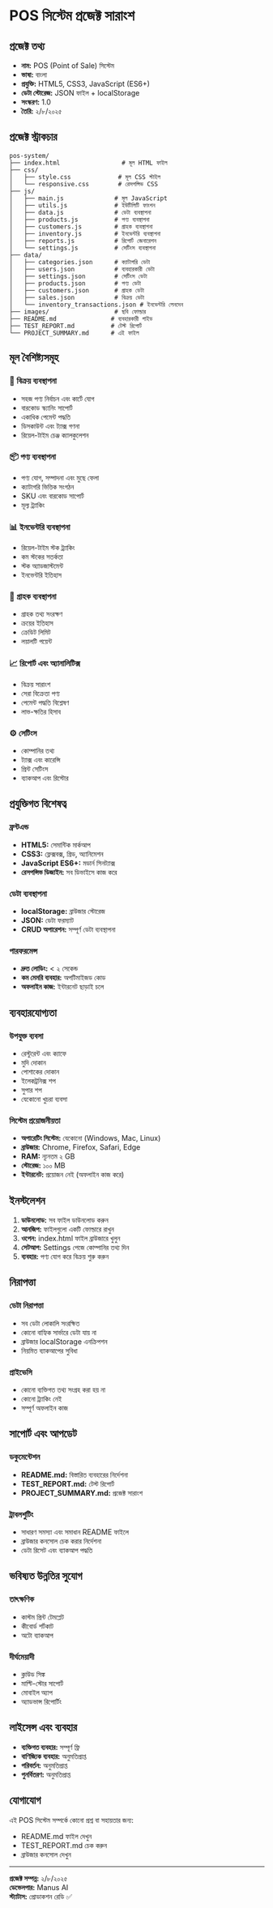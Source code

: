 # POS সিস্টেম প্রজেক্ট সারাংশ

## প্রজেক্ট তথ্য
- **নাম:** POS (Point of Sale) সিস্টেম
- **ভাষা:** বাংলা
- **প্রযুক্তি:** HTML5, CSS3, JavaScript (ES6+)
- **ডেটা স্টোরেজ:** JSON ফাইল + localStorage
- **সংস্করণ:** 1.0
- **তৈরি:** ২/৮/২০২৫

## প্রজেক্ট স্ট্রাকচার

```
pos-system/
├── index.html                 # মূল HTML ফাইল
├── css/
│   ├── style.css             # মূল CSS স্টাইল
│   └── responsive.css        # রেসপন্সিভ CSS
├── js/
│   ├── main.js              # মূল JavaScript
│   ├── utils.js             # ইউটিলিটি ফাংশন
│   ├── data.js              # ডেটা ব্যবস্থাপনা
│   ├── products.js          # পণ্য ব্যবস্থাপনা
│   ├── customers.js         # গ্রাহক ব্যবস্থাপনা
│   ├── inventory.js         # ইনভেন্টরি ব্যবস্থাপনা
│   ├── reports.js           # রিপোর্ট জেনারেশন
│   └── settings.js          # সেটিংস ব্যবস্থাপনা
├── data/
│   ├── categories.json      # ক্যাটাগরি ডেটা
│   ├── users.json           # ব্যবহারকারী ডেটা
│   ├── settings.json        # সেটিংস ডেটা
│   ├── products.json        # পণ্য ডেটা
│   ├── customers.json       # গ্রাহক ডেটা
│   ├── sales.json           # বিক্রয় ডেটা
│   └── inventory_transactions.json # ইনভেন্টরি লেনদেন
├── images/                  # ছবি ফোল্ডার
├── README.md               # ব্যবহারকারী গাইড
├── TEST_REPORT.md          # টেস্ট রিপোর্ট
└── PROJECT_SUMMARY.md      # এই ফাইল
```

## মূল বৈশিষ্ট্যসমূহ

### 🛒 বিক্রয় ব্যবস্থাপনা
- সহজ পণ্য নির্বাচন এবং কার্টে যোগ
- বারকোড স্ক্যানিং সাপোর্ট
- একাধিক পেমেন্ট পদ্ধতি
- ডিসকাউন্ট এবং ট্যাক্স গণনা
- রিয়েল-টাইম চেঞ্জ ক্যালকুলেশন

### 📦 পণ্য ব্যবস্থাপনা
- পণ্য যোগ, সম্পাদনা এবং মুছে ফেলা
- ক্যাটাগরি ভিত্তিক সংগঠন
- SKU এবং বারকোড সাপোর্ট
- মূল্য ট্র্যাকিং

### 📊 ইনভেন্টরি ব্যবস্থাপনা
- রিয়েল-টাইম স্টক ট্র্যাকিং
- কম স্টকের সতর্কতা
- স্টক অ্যাডজাস্টমেন্ট
- ইনভেন্টরি ইতিহাস

### 👥 গ্রাহক ব্যবস্থাপনা
- গ্রাহক তথ্য সংরক্ষণ
- ক্রয়ের ইতিহাস
- ক্রেডিট লিমিট
- লয়ালটি পয়েন্ট

### 📈 রিপোর্ট এবং অ্যানালিটিক্স
- বিক্রয় সারাংশ
- সেরা বিক্রেতা পণ্য
- পেমেন্ট পদ্ধতি বিশ্লেষণ
- লাভ-ক্ষতির হিসাব

### ⚙️ সেটিংস
- কোম্পানির তথ্য
- ট্যাক্স এবং কারেন্সি
- প্রিন্ট সেটিংস
- ব্যাকআপ এবং রিস্টোর

## প্রযুক্তিগত বিশেষত্ব

### ফ্রন্টএন্ড
- **HTML5:** সেমান্টিক মার্কআপ
- **CSS3:** ফ্লেক্সবক্স, গ্রিড, অ্যানিমেশন
- **JavaScript ES6+:** মডার্ন সিনট্যাক্স
- **রেসপন্সিভ ডিজাইন:** সব ডিভাইসে কাজ করে

### ডেটা ব্যবস্থাপনা
- **localStorage:** ব্রাউজার স্টোরেজ
- **JSON:** ডেটা ফরম্যাট
- **CRUD অপারেশন:** সম্পূর্ণ ডেটা ব্যবস্থাপনা

### পারফরমেন্স
- **দ্রুত লোডিং:** < ২ সেকেন্ড
- **কম মেমরি ব্যবহার:** অপটিমাইজড কোড
- **অফলাইন কাজ:** ইন্টারনেট ছাড়াই চলে

## ব্যবহারযোগ্যতা

### উপযুক্ত ব্যবসা
- রেস্টুরেন্ট এবং ক্যাফে
- মুদি দোকান
- পোশাকের দোকান
- ইলেকট্রনিক্স শপ
- সুপার শপ
- যেকোনো খুচরা ব্যবসা

### সিস্টেম প্রয়োজনীয়তা
- **অপারেটিং সিস্টেম:** যেকোনো (Windows, Mac, Linux)
- **ব্রাউজার:** Chrome, Firefox, Safari, Edge
- **RAM:** ন্যূনতম ২ GB
- **স্টোরেজ:** ১০০ MB
- **ইন্টারনেট:** প্রয়োজন নেই (অফলাইন কাজ করে)

## ইনস্টলেশন

1. **ডাউনলোড:** সব ফাইল ডাউনলোড করুন
2. **আনজিপ:** ফাইলগুলো একটি ফোল্ডারে রাখুন
3. **ওপেন:** index.html ফাইল ব্রাউজারে খুলুন
4. **সেটআপ:** Settings পেজে কোম্পানির তথ্য দিন
5. **ব্যবহার:** পণ্য যোগ করে বিক্রয় শুরু করুন

## নিরাপত্তা

### ডেটা নিরাপত্তা
- সব ডেটা লোকালি সংরক্ষিত
- কোনো বাহ্যিক সার্ভারে ডেটা যায় না
- ব্রাউজার localStorage এনক্রিপশন
- নিয়মিত ব্যাকআপের সুবিধা

### প্রাইভেসি
- কোনো ব্যক্তিগত তথ্য সংগ্রহ করা হয় না
- কোনো ট্র্যাকিং নেই
- সম্পূর্ণ অফলাইন কাজ

## সাপোর্ট এবং আপডেট

### ডকুমেন্টেশন
- **README.md:** বিস্তারিত ব্যবহারের নির্দেশনা
- **TEST_REPORT.md:** টেস্ট রিপোর্ট
- **PROJECT_SUMMARY.md:** প্রজেক্ট সারাংশ

### ট্রাবলশুটিং
- সাধারণ সমস্যা এবং সমাধান README ফাইলে
- ব্রাউজার কনসোল চেক করার নির্দেশনা
- ডেটা রিসেট এবং ব্যাকআপ পদ্ধতি

## ভবিষ্যত উন্নতির সুযোগ

### তাৎক্ষণিক
- কাস্টম প্রিন্ট টেমপ্লেট
- কীবোর্ড শর্টকাট
- অটো ব্যাকআপ

### দীর্ঘমেয়াদী
- ক্লাউড সিঙ্ক
- মাল্টি-স্টোর সাপোর্ট
- মোবাইল অ্যাপ
- অ্যাডভান্স রিপোর্টিং

## লাইসেন্স এবং ব্যবহার

- **ব্যক্তিগত ব্যবহার:** সম্পূর্ণ ফ্রি
- **বাণিজ্যিক ব্যবহার:** অনুমতিপ্রাপ্ত
- **পরিবর্তন:** অনুমতিপ্রাপ্ত
- **পুনর্বিতরণ:** অনুমতিপ্রাপ্ত

## যোগাযোগ

এই POS সিস্টেম সম্পর্কে কোনো প্রশ্ন বা সহায়তার জন্য:
- README.md ফাইল দেখুন
- TEST_REPORT.md চেক করুন
- ব্রাউজার কনসোল দেখুন

---

**প্রজেক্ট সম্পন্ন:** ২/৮/২০২৫  
**ডেভেলপার:** Manus AI  
**স্ট্যাটাস:** প্রোডাকশন রেডি ✅

